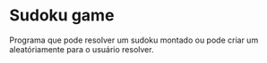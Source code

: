 # Sudoku game
 Programa que pode resolver um sudoku montado ou pode criar um aleatóriamente para o usuário resolver.
